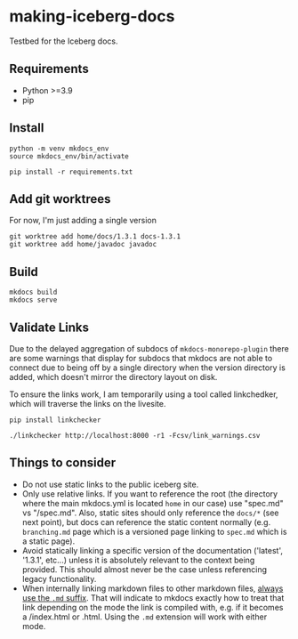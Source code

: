 # making-iceberg-docs

Testbed for the Iceberg docs.

## Requirements 

* Python >=3.9
* pip

## Install

```
python -m venv mkdocs_env
source mkdocs_env/bin/activate

pip install -r requirements.txt
```

## Add git worktrees

For now, I'm just adding a single version

```
git worktree add home/docs/1.3.1 docs-1.3.1
git worktree add home/javadoc javadoc
```

## Build

```
mkdocs build
mkdocs serve
```

## Validate Links

Due to the delayed aggregation of subdocs of `mkdocs-monorepo-plugin` there are some warnings that display for subdocs that mkdocs are not able to connect due to being off by a single directory when the version directory is added, which doesn't mirror the directory layout on disk.

To ensure the links work, I am temporarily using a tool called linkchedker, which will traverse the links on the livesite. 
```
pip install linkchecker

./linkchecker http://localhost:8000 -r1 -Fcsv/link_warnings.csv
```



## Things to consider

 - Do not use static links to the public iceberg site.
 - Only use relative links. If you want to reference the root (the directory where the main mkdocs.yml is located `home` in our case) use "spec.md" vs "/spec.md". Also, static sites should only reference the `docs/*` (see next point), but docs can reference the static content normally (e.g. `branching.md` page which is a versioned page linking to `spec.md` which is a static page).
 - Avoid statically linking a specific version of the documentation ('latest', '1.3.1', etc...) unless it is absolutely relevant to the context being provided. This should almost never be the case unless referencing legacy functionality.
 - When internally linking markdown files to other markdown files, [always use the `.md` suffix](https://github.com/mkdocs/mkdocs/issues/2456#issuecomment-881877986). That will indicate to mkdocs exactly how to treat that link depending on the mode the link is compiled with, e.g. if it becomes a <filename>/index.html or <filename>.html. Using the `.md` extension will work with either mode. 
